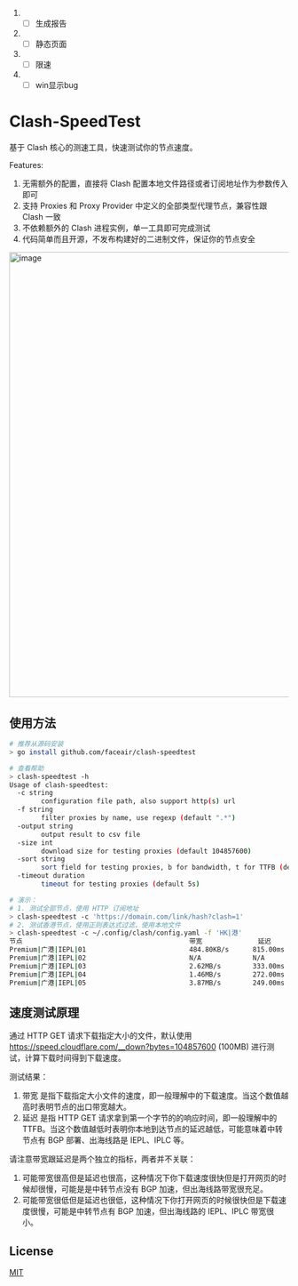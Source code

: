 1. - [ ] 生成报告
2. - [ ] 静态页面
3. - [ ] 限速
4. - [ ] win显示bug

# Clash-SpeedTest

基于 Clash 核心的测速工具，快速测试你的节点速度。

Features:
1. 无需额外的配置，直接将 Clash 配置本地文件路径或者订阅地址作为参数传入即可
2. 支持 Proxies 和 Proxy Provider 中定义的全部类型代理节点，兼容性跟 Clash 一致
3. 不依赖额外的 Clash 进程实例，单一工具即可完成测试
4. 代码简单而且开源，不发布构建好的二进制文件，保证你的节点安全

<img width="801" alt="image" src="https://user-images.githubusercontent.com/3659110/236233818-d149c5a9-8e62-437f-8c67-55341984184d.png">

## 使用方法

```bash
# 推荐从源码安装
> go install github.com/faceair/clash-speedtest

# 查看帮助
> clash-speedtest -h
Usage of clash-speedtest:
  -c string
        configuration file path, also support http(s) url
  -f string
        filter proxies by name, use regexp (default ".*")
  -output string
        output result to csv file
  -size int
        download size for testing proxies (default 104857600)
  -sort string
        sort field for testing proxies, b for bandwidth, t for TTFB (default "b")
  -timeout duration
        timeout for testing proxies (default 5s)

# 演示：
# 1. 测试全部节点，使用 HTTP 订阅地址
> clash-speedtest -c 'https://domain.com/link/hash?clash=1'
# 2. 测试香港节点，使用正则表达式过滤，使用本地文件
> clash-speedtest -c ~/.config/clash/config.yaml -f 'HK|港'
节点                                        	带宽          	延迟
Premium|广港|IEPL|01                        	484.80KB/s  	815.00ms
Premium|广港|IEPL|02                        	N/A         	N/A
Premium|广港|IEPL|03                        	2.62MB/s    	333.00ms
Premium|广港|IEPL|04                        	1.46MB/s    	272.00ms
Premium|广港|IEPL|05                        	3.87MB/s    	249.00ms
```

## 速度测试原理

通过 HTTP GET 请求下载指定大小的文件，默认使用 https://speed.cloudflare.com/__down?bytes=104857600 (100MB) 进行测试，计算下载时间得到下载速度。

测试结果：
1. 带宽 是指下载指定大小文件的速度，即一般理解中的下载速度。当这个数值越高时表明节点的出口带宽越大。
2. 延迟 是指 HTTP GET 请求拿到第一个字节的的响应时间，即一般理解中的 TTFB。当这个数值越低时表明你本地到达节点的延迟越低，可能意味着中转节点有 BGP 部署、出海线路是 IEPL、IPLC 等。

请注意带宽跟延迟是两个独立的指标，两者并不关联：
1. 可能带宽很高但是延迟也很高，这种情况下你下载速度很快但是打开网页的时候却很慢，可能是是中转节点没有 BGP 加速，但出海线路带宽很充足。
2. 可能带宽很低但是延迟也很低，这种情况下你打开网页的时候很快但是下载速度很慢，可能是中转节点有 BGP 加速，但出海线路的 IEPL、IPLC 带宽很小。

## License

[MIT](LICENSE)
